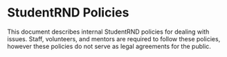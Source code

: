 # StudentRND Policies

This document describes internal StudentRND policies for dealing with issues. Staff, volunteers, and mentors are required to follow these policies, however these policies do not serve as legal agreements for the public.
